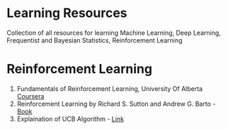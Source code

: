 # Learning Resources
Collection of all resources for learning Machine Learning, Deep Learning, Frequentist and Bayesian Statistics, Reinforcement Learning

# Reinforcement Learning
1. Fundamentals of Reinforcement Learning, University Of Alberta [Coursera](https://www.coursera.org/learn/fundamentals-of-reinforcement-learning/)
2. Reinforcement Learning by Richard S. Sutton and Andrew G. Barto - [Book](https://d3c33hcgiwev3.cloudfront.net/Ph9QFZnEEemRfw7JJ0OZYA_808e8e7d9a544e1eb31ad11069d45dc4_RLbook2018.pdf?Expires=1585872000&Signature=TTRKWTLMDipUG~Q5l958FwX4NBfU0hVfBHTnpC9pLRmUl8y~ZEKZxE8c6rMxaBZNpiu9eERLQrypaPywBFgV47AHDwcg6Oeni383Jn5GIxjp5FoO-JwbCg-pwXt7erH3VEaWLn8as5UpuzHHbzN6wRdsOMYA92pdwmd6lngtCpk_&Key-Pair-Id=APKAJLTNE6QMUY6HBC5A) 
3. Explaination of UCB Algorithm - [Link](https://www.geeksforgeeks.org/upper-confidence-bound-algorithm-in-reinforcement-learning/)
